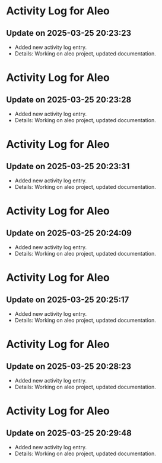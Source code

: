 # Activity Log for Aleo

## Update on 2025-03-25 20:23:23
- Added new activity log entry.
- Details: Working on aleo project, updated documentation.

# Activity Log for Aleo

## Update on 2025-03-25 20:23:28
- Added new activity log entry.
- Details: Working on aleo project, updated documentation.

# Activity Log for Aleo

## Update on 2025-03-25 20:23:31
- Added new activity log entry.
- Details: Working on aleo project, updated documentation.

# Activity Log for Aleo

## Update on 2025-03-25 20:24:09
- Added new activity log entry.
- Details: Working on aleo project, updated documentation.

# Activity Log for Aleo

## Update on 2025-03-25 20:25:17
- Added new activity log entry.
- Details: Working on aleo project, updated documentation.

# Activity Log for Aleo

## Update on 2025-03-25 20:28:23
- Added new activity log entry.
- Details: Working on aleo project, updated documentation.

# Activity Log for Aleo

## Update on 2025-03-25 20:29:48
- Added new activity log entry.
- Details: Working on aleo project, updated documentation.


